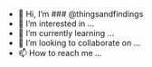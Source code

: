 - 👋 Hi, I’m ### @thingsandfindings
- 👀 I’m interested in ...
- 🌱 I’m currently learning ...
- 💞️ I’m looking to collaborate on ...
- 📫 How to reach me ...

<!---
thingsandfindings/thingsandfindings is a ✨ special ✨ repository because its `README.md` (this file) appears on your GitHub profile.
You can click the Preview link to take a look at your changes.
--->
